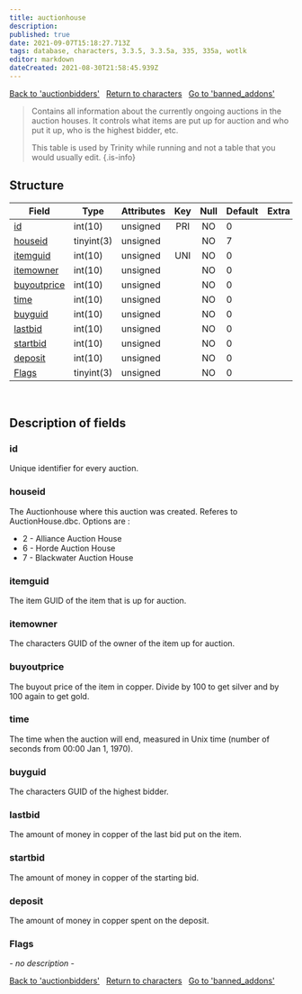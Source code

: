 ```yaml
---
title: auctionhouse
description: 
published: true
date: 2021-09-07T15:18:27.713Z
tags: database, characters, 3.3.5, 3.3.5a, 335, 335a, wotlk
editor: markdown
dateCreated: 2021-08-30T21:58:45.939Z
---
```


<a href="https://trinitycore.info/de/database/335/characters/auctionbidders" class="mt-5 v-btn v-btn--depressed v-btn--flat v-btn--outlined theme--light v-size--default darkblue--text text--lighten-3"><span class="v-btn__content"><i aria-hidden="true" class="v-icon notranslate v-icon--left mdi mdi-arrow-left theme--light"></i><span>Back to 'auctionbidders'</span></span></a>&nbsp;&nbsp;&nbsp;<a href="https://trinitycore.info/de/database/335/characters/home" class="mt-5 v-btn v-btn--depressed v-btn--flat v-btn--outlined theme--light v-size--default darkblue--text text--lighten-3"><span class="v-btn__content"><i aria-hidden="true" class="v-icon notranslate v-icon--left mdi mdi-home-outline theme--light"></i><span>Return to characters</span></span></a>&nbsp;&nbsp;&nbsp;<a href="https://trinitycore.info/de/database/335/characters/banned_addons" class="mt-5 v-btn v-btn--depressed v-btn--flat v-btn--outlined theme--light v-size--default darkblue--text text--lighten-3"><span class="v-btn__content"><span>Go to 'banned_addons'</span><i aria-hidden="true" class="v-icon notranslate v-icon--right mdi mdi-arrow-right theme--light"></i></span></a>

> Contains all information about the currently ongoing auctions in the auction houses. It controls what items are put up for auction and who put it up, who is the highest bidder, etc.
> 
> This table is used by Trinity while running and not a table that you would usually edit.
{.is-info}


## Structure

| Field | Type | Attributes | Key | Null | Default | Extra | Comment |
| --- | --- | --- | :---: | :---: | --- | --- | --- |
| [id](#id) | int(10) | unsigned | PRI | NO | 0 |  |  |
| [houseid](#houseid) | tinyint(3) | unsigned |  | NO | 7 |  |  |
| [itemguid](#itemguid) | int(10) | unsigned | UNI | NO | 0 |  |  |
| [itemowner](#itemowner) | int(10) | unsigned |  | NO | 0 |  |  |
| [buyoutprice](#buyoutprice) | int(10) | unsigned |  | NO | 0 |  |  |
| [time](#time) | int(10) | unsigned |  | NO | 0 |  |  |
| [buyguid](#buyguid) | int(10) | unsigned |  | NO | 0 |  |  |
| [lastbid](#lastbid) | int(10) | unsigned |  | NO | 0 |  |  |
| [startbid](#startbid) | int(10) | unsigned |  | NO | 0 |  |  |
| [deposit](#deposit) | int(10) | unsigned |  | NO | 0 |  |  |
| [Flags](#flags) | tinyint(3) | unsigned |  | NO | 0 |  |  |
&nbsp;
## Description of fields

### id
Unique identifier for every auction.
&nbsp;

### houseid
The Auctionhouse where this auction was created. Referes to AuctionHouse.dbc. Options are :

- 2 - Alliance Auction House
- 6 - Horde Auction House
- 7 - Blackwater Auction House
&nbsp;

### itemguid
The item GUID of the item that is up for auction.
&nbsp;

### itemowner
The characters GUID of the owner of the item up for auction.
&nbsp;

### buyoutprice
The buyout price of the item in copper. Divide by 100 to get silver and by 100 again to get gold.
&nbsp;

### time
The time when the auction will end, measured in Unix time (number of seconds from 00:00 Jan 1, 1970).
&nbsp;

### buyguid
The characters GUID of the highest bidder. 
&nbsp;

### lastbid
The amount of money in copper of the last bid put on the item.
&nbsp;

### startbid
The amount of money in copper of the starting bid.
&nbsp;

### deposit
The amount of money in copper spent on the deposit.
&nbsp;

### Flags
*- no description -*
&nbsp;

<a href="https://trinitycore.info/de/database/335/characters/auctionbidders" class="mt-5 v-btn v-btn--depressed v-btn--flat v-btn--outlined theme--light v-size--default darkblue--text text--lighten-3"><span class="v-btn__content"><i aria-hidden="true" class="v-icon notranslate v-icon--left mdi mdi-arrow-left theme--light"></i><span>Back to 'auctionbidders'</span></span></a>&nbsp;&nbsp;&nbsp;<a href="https://trinitycore.info/de/database/335/characters/home" class="mt-5 v-btn v-btn--depressed v-btn--flat v-btn--outlined theme--light v-size--default darkblue--text text--lighten-3"><span class="v-btn__content"><i aria-hidden="true" class="v-icon notranslate v-icon--left mdi mdi-home-outline theme--light"></i><span>Return to characters</span></span></a>&nbsp;&nbsp;&nbsp;<a href="https://trinitycore.info/de/database/335/characters/banned_addons" class="mt-5 v-btn v-btn--depressed v-btn--flat v-btn--outlined theme--light v-size--default darkblue--text text--lighten-3"><span class="v-btn__content"><span>Go to 'banned_addons'</span><i aria-hidden="true" class="v-icon notranslate v-icon--right mdi mdi-arrow-right theme--light"></i></span></a>

